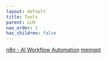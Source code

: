 ```yaml
---
layout: default
title: Tools
parent: LLM
nav_order: 1
has_children: false
---
```


[n8n - AI Workflow Automation](https://n8n.io/)
[memgpt](https://memgpt.ai/)